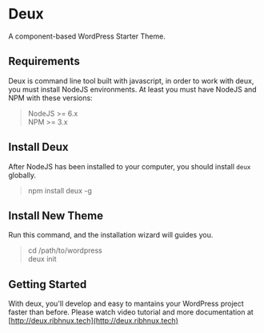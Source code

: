 # Deux
A component-based WordPress Starter Theme.

## Requirements
Deux is command line tool built with javascript, in order to work with deux, you must install NodeJS environments. At least you must have NodeJS and NPM with these versions:

> NodeJS >= 6.x  
> NPM >= 3.x

## Install Deux
After NodeJS has been installed to your computer, you should install ``deux`` globally.

> npm install deux -g

## Install New Theme
Run this command, and the installation wizard will guides you.

> cd /path/to/wordpress  
> deux init

## Getting Started
With deux, you'll develop and easy to mantains your WordPress project faster than before. Please watch video tutorial and more documentation at [http://deux.ribhnux.tech](http://deux.ribhnux.tech)
